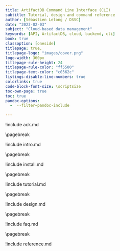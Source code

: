 ```yaml
---
title: ArtifactDB Command Line Interface (CLI)
subtitle: Tutorial, design and command reference
author: [Sébastien Lelong / DSSC]
date: "2023-02-03"
subject: "Cloud-based data management"
keywords: [API, ArtifactDB, cloud, backend, cli]
book: true
classoption: [oneside]
titlepage: true,
titlepage-logo: "images/cover.png"
logo-width: 360px
titlepage-rule-height: 24
titlepage-rule-color: "ff5500"
titlepage-text-color: "c0362c"
listings-disable-line-numbers: true
colorlinks: true
code-block-font-size: \scriptsize
toc-own-page: true
toc: true
pandoc-options:
  -  --filter=pandoc-include

---
```


!include ack.md

\pagebreak

!include intro.md

\pagebreak

!include install.md

\pagebreak

!include tutorial.md

\pagebreak

!include design.md

\pagebreak

!include faq.md

\pagebreak

!include reference.md

